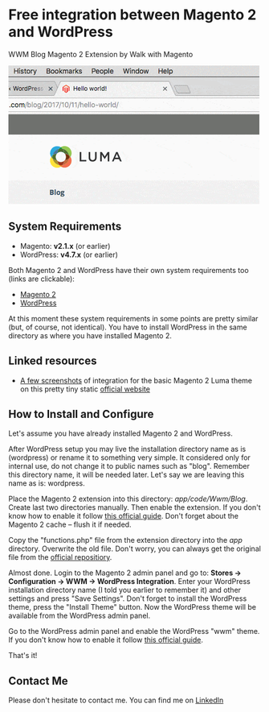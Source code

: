 # Free integration between Magento 2 and WordPress
WWM Blog Magento 2 Extension by Walk with Magento

![Overview slideshow](https://raw.githubusercontent.com/vdevx86/wwm-blog/doc/doc/images/main.gif "Overview slideshow")

## System Requirements

* Magento: **v2.1.x** (or earlier)
* WordPress: **v4.7.x** (or earlier)

Both Magento 2 and WordPress have their own system requirements too (links are clickable):

* [Magento 2](http://devdocs.magento.com/magento-system-requirements.html)
* [WordPress](https://wordpress.org/about/requirements/)

At this moment these system requirements in some points are pretty similar (but, of course, not identical).
You have to install WordPress in the same directory as where you have installed Magento 2.

## Linked resources
* [A few screenshots](http://wwm-integrations.in.ua/screenshots.html) of integration for the basic Magento 2 Luma theme on this pretty tiny static [official website](http://wwm-integrations.in.ua/)

## How to Install and Configure

Let's assume you have already installed Magento 2 and WordPress.

After WordPress setup you may live the installation directory name as is (wordpress) or rename it to something very simple. It considered only for internal use, do not change it to public names such as "blog". Remember this directory name, it will be needed later. Let's say we are leaving this name as is: wordpress.

Place the Magento 2 extension into this directory: _app/code/Wwm/Blog_. Create last two directories manually. Then enable the extension. If you don't know how to enable it follow [this official guide](http://devdocs.magento.com/guides/v2.0/install-gde/install/cli/install-cli-subcommands-enable.html#instgde-cli-subcommands-enable-disable). Don't forget about the Magento 2 cache – flush it if needed.

Copy the "functions.php" file from the extension directory into the _app_ directory. Overwrite the old file. Don't worry, you can always get the original file from the [official repositiory](https://github.com/magento/magento2).

Almost done. Login to the Magento 2 admin panel and go to: **Stores -> Configuration -> WWM -> WordPress Integration**. Enter your WordPress installation directory name (I told you earlier to remember it) and other settings and press "Save Settings".
Don't forget to install the WordPress theme, press the "Install Theme" button.
Now the WordPress theme will be available from the WordPress admin panel.

Go to the WordPress admin panel and enable the WordPress "wwm" theme. If you don't know how to enable it follow [this official guide](https://codex.wordpress.org/Using_Themes).

That's it!

## Contact Me

Please don't hesitate to contact me. You can find me on [LinkedIn](https://www.linkedin.com/in/vdevx86/)
